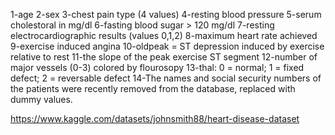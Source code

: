 1-age 
2-sex
3-chest pain type (4 values)
4-resting blood pressure
5-serum cholestoral in mg/dl
6-fasting blood sugar > 120 mg/dl
7-resting electrocardiographic results (values 0,1,2)
8-maximum heart rate achieved
9-exercise induced angina
10-oldpeak = ST depression induced by exercise relative to rest
11-the slope of the peak exercise ST segment
12-number of major vessels (0-3) colored by flourosopy
13-thal: 0 = normal; 1 = fixed defect; 2 = reversable defect
14-The names and social security numbers of the patients were recently removed from the database, replaced with dummy values.




https://www.kaggle.com/datasets/johnsmith88/heart-disease-dataset
